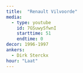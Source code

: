 ```yaml
---
title:  "Renault Vilvoorde"
media:
  - type: youtube
    id: 7GSuwySfwnI
    starttime: 51
    endtime: 0
decor: 1996-1997
ankers:
  - Dirk Sterckx
hour: "Laat"
---
```

